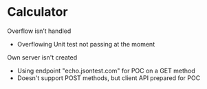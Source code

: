# Calculator
Overflow isn’t handled
- Overflowing Unit test not passing at the moment

Own server isn't created
- Using endpoint "echo.jsontest.com" for POC on a GET method
- Doesn't support POST methods, but client API prepared for POC
